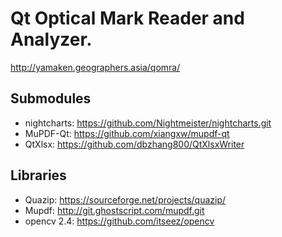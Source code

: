 # Qt Optical Mark Reader and Analyzer.
http://yamaken.geographers.asia/qomra/

## Submodules
* nightcharts: https://github.com/Nightmeister/nightcharts.git
* MuPDF-Qt: https://github.com/xiangxw/mupdf-qt
* QtXlsx: https://github.com/dbzhang800/QtXlsxWriter

## Libraries
* Quazip: https://sourceforge.net/projects/quazip/
* Mupdf: http://git.ghostscript.com/mupdf.git
* opencv 2.4: https://github.com/itseez/opencv
